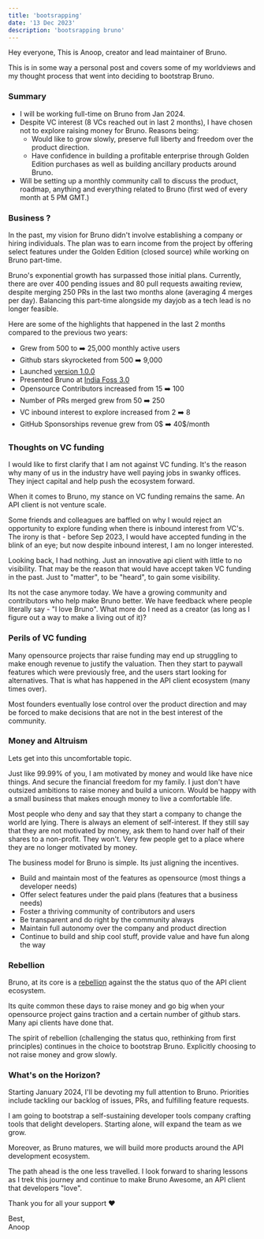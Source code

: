 ```yaml
---
title: 'bootsrapping'
date: '13 Dec 2023'
description: 'bootsrapping bruno'
---
```

Hey everyone, This is Anoop, creator and lead maintainer of Bruno.

This is in some way a personal post and covers some of my worldviews and my thought process that went into deciding to bootstrap Bruno.

### Summary
* I will be working full-time on Bruno from Jan 2024.
* Despite VC interest (8 VCs reached out in last 2 months), I have chosen not to explore raising money for Bruno. Reasons being:
  - Would like to grow slowly, preserve full liberty and freedom over the product direction.
  - Have confidence in building a profitable enterprise through Golden Edition purchases as well as building ancillary products around Bruno. 
* Will be setting up a monthly community call to discuss the product, roadmap, anything and everything related to Bruno (first wed of every month at 5 PM GMT.)

### Business ?
In the past, my vision for Bruno didn't involve establishing a company or hiring individuals. The plan was to earn income from the project by offering select features under the Golden Edition (closed source) while working on Bruno part-time.

Bruno's exponential growth has surpassed those initial plans. Currently, there are over 400 pending issues and 80 pull requests awaiting review, despite merging 250 PRs in the last two months alone (averaging 4 merges per day). Balancing this part-time alongside my dayjob as a tech lead is no longer feasible.

Here are some of the highlights that happened in the last 2 months compared to the previous two years:
* Grew from 500 to ➡️ 25,000 monthly active users 
* Github stars skyrocketed from 500 ➡️ 9,000
* Launched [version 1.0.0](https://www.usebruno.com/blog/announcing-version-1)
* Presented Bruno at [India Foss 3.0](https://www.youtube.com/watch?v=7bSMFpbcPiY)
* Opensource Contributors increased from 15 ➡️ 100
* Number of PRs merged grew from 50  ➡️ 250
* VC inbound interest to explore increased from 2 ➡️ 8
* GitHub Sponsorships revenue grew from 0$ ➡️ 40$/month

### Thoughts on VC funding 
I would like to first clarify that I am not against VC funding. It's the reason why many of us in the industry have well paying jobs in swanky offices. They inject capital and help push the ecosystem forward.

When it comes to Bruno, my stance on VC funding remains the same. An API client is not venture scale. 

Some friends and colleagues are baffled on why I would reject an opportunity to explore funding when there is inbound interest from VC's. The irony is that - before Sep 2023, I would have accepted funding in the blink of an eye; but now despite inbound interest, I am no longer interested. 

Looking back, I had nothing. Just an innovative api client with little to no visibility. That may be the reason that would have accept taken VC funding in the past. Just to "matter", to be "heard", to gain some visibility.

Its not the case anymore today. We have a growing community and contributors who help make Bruno better.
We have feedback where people literally say - "I love Bruno". What more do I need as a creator (as long as I figure out a way to make a living out of it)?

### Perils of VC funding
Many opensource projects thar raise funding may end up struggling to make enough revenue to justify the valuation. Then they start to paywall features which were previously free, and the users start looking for alternatives. That is what has happened in the API client ecosystem (many times over).

Most founders eventually lose control over the product direction and may be forced to make decisions that are not in the best interest of the community.

### Money and Altruism
Lets get into this uncomfortable topic.

Just like 99.99% of you, I am motivated by money and would like have nice things. And secure the financial freedom for my family. I just don't have outsized ambitions to raise money and build a unicorn. Would be happy with a small business that makes enough money to live a comfortable life.

Most people who deny and say that they start a company to change the world are lying. There is always an element of self-interest. If they still say that they are not motivated by money, ask them to hand over half of their shares to a non-profit. They won't. Very few people get to a place where they are no longer motivated by money.

The business model for Bruno is simple. Its just aligning the incentives.
  * Build and maintain most of the features as opensource (most things a developer needs)
  * Offer select features under the paid plans (features that a business needs)
  * Foster a thriving community of contributors and users
  * Be transparent and do right by the community always
  * Maintain full autonomy over the company and product direction
  * Continue to build and ship cool stuff, provide value and have fun along the way

### Rebellion
Bruno, at its core is a [rebellion](/manifesto) against the the status quo of the API client ecosystem.

Its quite common these days to raise money and go big when your opensource project gains traction and a certain number of github stars. Many api clients have done that.

The spirit of rebellion (challenging the status quo, rethinking from first principles) continues in the  choice to bootstrap Bruno. Explicitly choosing to not raise money and grow slowly.

### What's on the Horizon?
Starting January 2024, I'll be devoting my full attention to Bruno. Priorities include tackling our backlog of issues, PRs, and fulfilling feature requests.

I am going to bootstrap a self-sustaining developer tools company crafting tools that delight developers.
Starting alone, will expand the team as we grow.

Moreover, as Bruno matures, we will build more products around the API development ecosystem.

The path ahead is the one less travelled. I look forward to sharing lessons as I trek this journey and continue to make Bruno Awesome, an API client that developers "love".

Thank you for all your support ❤️

Best,<br/>
Anoop
